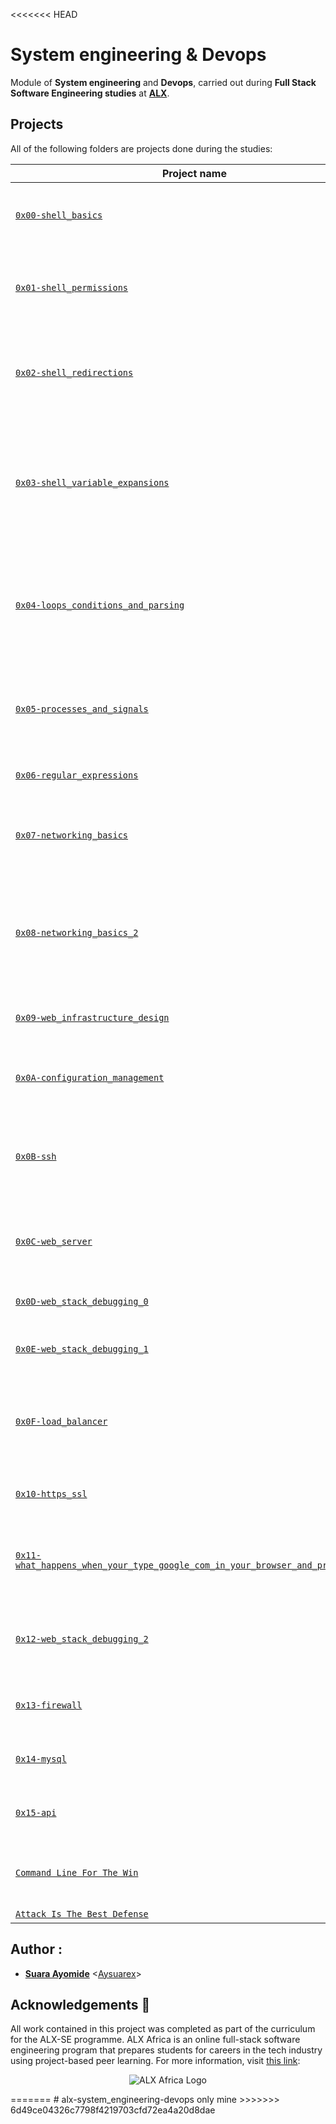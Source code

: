 <<<<<<< HEAD
# System engineering & Devops

Module of **System engineering** and **Devops**, carried out during **Full Stack Software Engineering studies** at **[ALX](https://www.alxafrica.com/)**.

## Projects
All of the following folders are projects done during the studies:

| Project name | Description |
| ------------ | ----------- |
| [`0x00-shell_basics`](https://github.com/aysuarex/alx-system_engineering-devops/tree/master/0x00-shell_basics) | It aims to learn about basics commands, navigation, files and directories in **Shell** |
| [`0x01-shell_permissions`](https://github.com/aysuarex/alx-system_engineering-devops/tree/master/0x01-shell_permissions) | It aims to learn about man pages, permissions (owner, group and other) of files and directories in **Shell** |
| [`0x02-shell_redirections`](https://github.com/aysuarex/alx-system_engineering-devops/tree/master/0x02-shell_redirections) | It aims to learn about how to handle standard input and output and how to combine commands and filters with redirections in **Shell** |
| [`0x03-shell_variable_expansions`](https://github.com/aysuarex/alx-system_engineering-devops/tree/master/0x03-shell_variables_expansions) | It aims to learn about alias builtin, help builtin, local, global and reserved variables (PATH, HOME and PS1), special parameters `$?` and single an double quotes in **Shell** |
| [`0x04-loops_conditions_and_parsing`](https://github.com/aysuarex/alx-system_engineering-devops/tree/master/0x04-loops_conditions_and_parsing) | It aims to learn about loops (`while`, `until` and `for`), condition statements (`if`, `else`, `elif` and `case`), shebangs and how to create SSH keys with **Bash** |
| [`0x05-processes_and_signals`](https://github.com/aysuarex/alx-system_engineering-devops/tree/master/0x05-processes_and_signals) | It aims to learn about PID, processes and commands that handles them (`ps`, `pgrep`, `pkill`, `kill`, etc) in **Bash** |
| [`0x06-regular_expressions`](https://github.com/aysuarex/alx-system_engineering-devops/edit/master/0x06-regular_expressions) | It aims to learn about how to build a regular expression |
| [`0x07-networking_basics`](https://github.com/aysuarex/alx-system_engineering-devops/edit/master/0x07-networking_basics) | It aims to learn about what is an OSI model, LAN, WAN, IP address, localhost, subnet and TCP/UDP |
| [`0x08-networking_basics_2`](https://github.com/aysuarex/alx-system_engineering-devops/edit/master/0x08-networking_basics_2) | It aims to learn about what is localhost/127.0.0.1, what is 0.0.0.0, what is `/etc/hosts` and how to display the machine's active network interfaces |
| [`0x09-web_infrastructure_design`](https://github.com/aysuarex/alx-system_engineering-devops/edit/master/0x09-web_infrastructure_design) | It aims to learn about how to design a Web Infrastructure |
| [`0x0A-configuration_management`](https://github.com/aysuarex/alx-system_engineering-devops/edit/master/0x0A-configuration_management) | It aims to learn about server configuration management using **Puppet** |
| [`0x0B-ssh`](https://github.com/aysuarex/alx-system_engineering-devops/edit/master/0x0B-ssh) | It aims to learn about what is a SSH, how to create an SSH RSA key pair and how to connect to a remote host using SSH |
| [`0x0C-web_server`](https://github.com/aysuarex/alx-system_engineering-devops/edit/master/0x0C-web_server) | It aims to learn about the roles of `web servers` and their processes (parent and child), and DNS roles |
| [`0x0D-web_stack_debugging_0`](https://github.com/aysuarex/alx-system_engineering-devops/tree/master/0x0D-web_stack_debugging_0) | It aims to learn about how to debug a webstack |
| [`0x0E-web_stack_debugging_1`](https://github.com/aysuarex/alx-system_engineering-devops/tree/master/0x0E-web_stack_debugging_1) | It aims to provide further knowledge on how to debug a webstack |
| [`0x0F-load_balancer`](https://github.com/aysuarex/alx-system_engineering-devops/tree/master/0x0F-load_balancer) | It aims to learn about how to setup and use a load balancer distributing network load across multiple servers |
| [`0x10-https_ssl`](https://github.com/aysuarex/alx-system_engineering-devops/tree/master/0x10-https_ssl) | This aims to learn about SSL certificates and authentication |
| [`0x11-what_happens_when_your_type_google_com_in_your_browser_and_press_enter`](https://github.com/aysuarex/alx-system_engineering-devops/tree/master/0x11-what_happens_when_your_type_google_com_in_your_browser_and_press_enter) | This aims to write an article explaining the intricacies of what happens when one makes a google search |
| [`0x12-web_stack_debugging_2`](https://github.com/aysuarex/alx-system_engineering-devops/tree/master/0x12-web_stack_debugging_2) | This aims to provide further knowledge of what was previously learned in webstack debugging |
| [`0x13-firewall`](https://github.com/aysuarex/alx-system_engineering-devops/tree/master/0x13-firewall) | This aims to learm about firewalls and how to set them up for servers |
| [`0x14-mysql`](https://github.com/aysuarex/alx-system_engineering-devops/tree/master/0x14-mysql) | This aims to learn how to incorporate the use of MySQL in this module |
| [`0x15-api`](https://github.com/aysuarex/alx-system_engineering-devops/tree/master/0x15-api) | This aims to learn how to incorporate the use of api in this module  |
| [`Command Line For The Win`](https://github.com/aysuarex/alx-system_engineering-devops/tree/master/command_line_for_the_win) |  This aims to gain mastery of command line commands across different difficulties |
| [`Attack Is The Best Defense`](https://github.com/aysuarex/alx-system_engineering-devops/tree/master/attack_is_the_best_defense) | ..  |

## Author :
* **[Suara Ayomide](https://twitter.com/Aysuarex)** <[Aysuarex](https://github.com/Aysuarex)>

## Acknowledgements :pray:

All work contained in this project was completed as part of the curriculum for the ALX-SE programme. ALX Africa is an online full-stack software engineering program that prepares students for careers in the tech industry using project-based peer learning. For more information, visit [this link](https://www.alxafrica.com//):


<p align="center">
  <img src="http://www.alxafrica.com/wp-content/uploads/2022/01/header-logo.png"
    alt="ALX Africa Logo"
  >
  </p>
=======
# alx-system_engineering-devops
only mine
>>>>>>> 6d49ce04326c7798f4219703cfd72ea4a20d8dae
